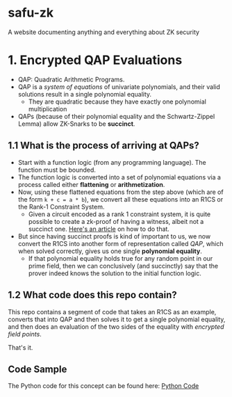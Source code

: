 # safu-zk
A website documenting anything and everything about ZK security

# 1. Encrypted QAP Evaluations

+ QAP: Quadratic Arithmetic Programs.
+ QAP is a *system of equations* of univariate polynomials, and their valid solutions result in a single polynomial equality.
  + They are quadratic because they have exactly one polynomial multiplication
+ QAPs (because of their polynomial equality and the Schwartz-Zippel Lemma) allow ZK-Snarks to be **succinct**.

## 1.1 What is the process of arriving at QAPs?

+ Start with a function logic (from any programming language). The function must be bounded.
+ The function logic is converted into a set of polynomial equations via a process called either **flattening** or **arithmetization**.
+ Now, using these flattened equations from the step above (which are of the form `k + c = a * b`), we convert all these equations into an R1CS or the Rank-1 Constraint System.
  + Given a circuit encoded as a rank 1 constraint system, it is quite possible to create a zk-proof of having a witness, albeit not a succinct one. [Here's an article](https://www.rareskills.io/post/r1cs-zkp) on how to do that.
+ But since having succinct proofs is kind of important to us, we now convert the R1CS into another form of representation called *QAP*, which when solved correctly, gives us one single **polynomial equality**.
  + If that polynomial equality holds true for any random point in our prime field, then we can conclusively (and succinctly) say that the prover indeed knows the solution to the initial function logic.
 
## 1.2 What code does this repo contain?

This repo contains a segment of code that takes an R1CS as an example, converts that into QAP and then solves it to get a single polynomial equality, and then does an evaluation of the two sides of the equality with *encrypted field points*.

That's it. 

## Code Sample

The Python code for this concept can be found here: [Python Code](code/README.md)
